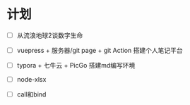 # 计划



- [ ] 从流浪地球2谈数字生命

- [ ] vuepress + 服务器/git page + git Action 搭建个人笔记平台

- [ ] typora + 七牛云 + PicGo 搭建md编写环境

- [ ] node-xlsx

- [ ] call和bind